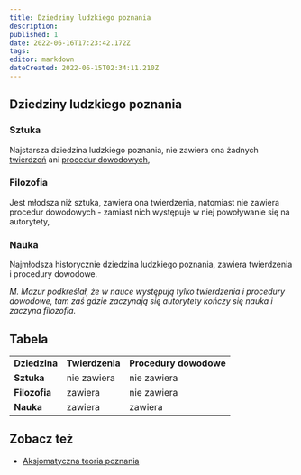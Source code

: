 ```yaml
---
title: Dziedziny ludzkiego poznania
description: 
published: 1
date: 2022-06-16T17:23:42.172Z
tags: 
editor: markdown
dateCreated: 2022-06-15T02:34:11.210Z
---
```


## Dziedziny ludzkiego poznania

### Sztuka

Najstarsza dziedzina ludzkiego poznania, nie zawiera ona żadnych [twierdzeń](/Twierdzenie) ani [procedur dowodowych](/Procedura_dowodowa),

### Filozofia

Jest młodsza niż sztuka, zawiera ona twierdzenia, natomiast nie zawiera procedur dowodowych - zamiast nich występuje w niej powoływanie się na autorytety,

### Nauka

Najmłodsza historycznie dziedzina ludzkiego poznania, zawiera twierdzenia i procedury dowodowe.

*M. Mazur podkreślał, że w nauce występują tylko twierdzenia i procedury dowodowe, tam zaś gdzie zaczynają się autorytety kończy się nauka i zaczyna filozofia.*

## Tabela

|     |     |     |
| --- | --- | --- |
| **Dziedzina** | **Twierdzenia** | **Procedury dowodowe** |
| **Sztuka** | nie zawiera | nie zawiera |
| **Filozofia** | zawiera | nie zawiera |
| **Nauka** | zawiera | zawiera |



## Zobacz też

- [Aksjomatyczna teoria poznania](/Aksjomatyczna_teoria_poznania)
